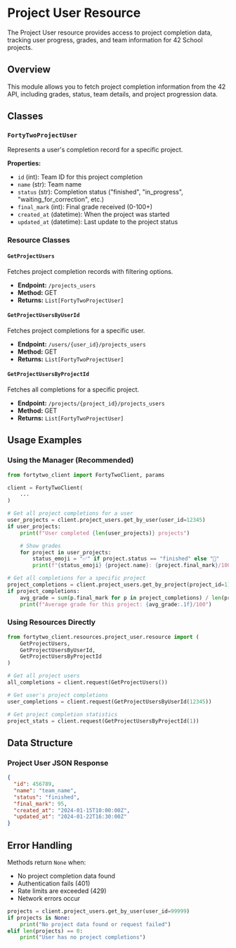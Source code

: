 # Project User Resource

The Project User resource provides access to project completion data, tracking user progress, grades, and team information for 42 School projects.

## Overview

This module allows you to fetch project completion information from the 42 API, including grades, status, team details, and project progression data.

## Classes

### `FortyTwoProjectUser`
Represents a user's completion record for a specific project.

**Properties:**
- `id` (int): Team ID for this project completion
- `name` (str): Team name
- `status` (str): Completion status ("finished", "in_progress", "waiting_for_correction", etc.)
- `final_mark` (int): Final grade received (0-100+)
- `created_at` (datetime): When the project was started
- `updated_at` (datetime): Last update to the project status

### Resource Classes

#### `GetProjectUsers`
Fetches project completion records with filtering options.
- **Endpoint:** `/projects_users`
- **Method:** GET
- **Returns:** `List[FortyTwoProjectUser]`

#### `GetProjectUsersByUserId`
Fetches project completions for a specific user.
- **Endpoint:** `/users/{user_id}/projects_users`
- **Method:** GET
- **Returns:** `List[FortyTwoProjectUser]`

#### `GetProjectUsersByProjectId`
Fetches all completions for a specific project.
- **Endpoint:** `/projects/{project_id}/projects_users`
- **Method:** GET
- **Returns:** `List[FortyTwoProjectUser]`

## Usage Examples

### Using the Manager (Recommended)

```python
from fortytwo_client import FortyTwoClient, params

client = FortyTwoClient(
    ...
)

# Get all project completions for a user
user_projects = client.project_users.get_by_user(user_id=12345)
if user_projects:
    print(f"User completed {len(user_projects)} projects")

    # Show grades
    for project in user_projects:
        status_emoji = "✅" if project.status == "finished" else "🔄"
        print(f"{status_emoji} {project.name}: {project.final_mark}/100")

# Get all completions for a specific project
project_completions = client.project_users.get_by_project(project_id=1)
if project_completions:
    avg_grade = sum(p.final_mark for p in project_completions) / len(project_completions)
    print(f"Average grade for this project: {avg_grade:.1f}/100")
```

### Using Resources Directly

```python
from fortytwo_client.resources.project_user.resource import (
    GetProjectUsers,
    GetProjectUsersByUserId,
    GetProjectUsersByProjectId
)

# Get all project users
all_completions = client.request(GetProjectUsers())

# Get user's project completions
user_completions = client.request(GetProjectUsersByUserId(12345))

# Get project completion statistics
project_stats = client.request(GetProjectUsersByProjectId(1))
```

## Data Structure

### Project User JSON Response
```json
{
  "id": 456789,
  "name": "team_name",
  "status": "finished",
  "final_mark": 95,
  "created_at": "2024-01-15T10:00:00Z",
  "updated_at": "2024-01-22T16:30:00Z"
}
```

## Error Handling

Methods return `None` when:
- No project completion data found
- Authentication fails (401)
- Rate limits are exceeded (429)
- Network errors occur

```python
projects = client.project_users.get_by_user(user_id=99999)
if projects is None:
    print("No project data found or request failed")
elif len(projects) == 0:
    print("User has no project completions")
```
